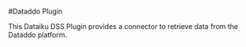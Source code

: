#Dataddo Plugin

This Dataiku DSS Plugin provides a connector to retrieve data from the Dataddo platform.
